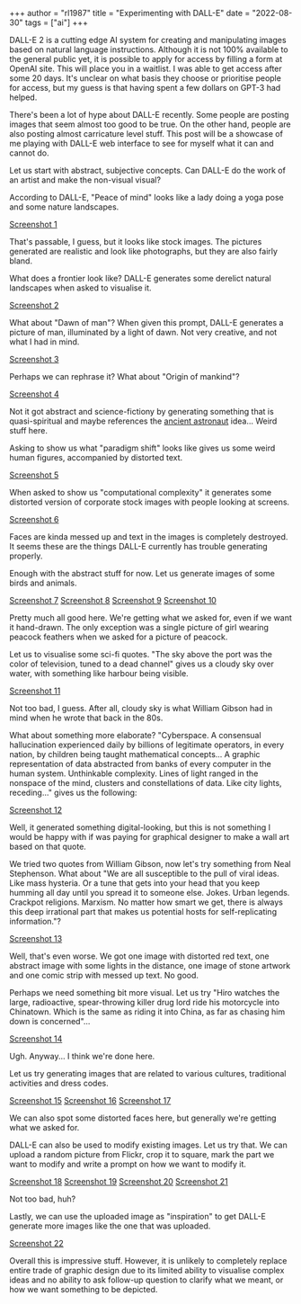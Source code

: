 +++
author = "rl1987"
title = "Experimenting with DALL-E"
date = "2022-08-30"
tags = ["ai"]
+++

DALL-E 2 is a cutting edge AI system for creating and manipulating images based
on natural language instructions. Although it is not 100% available to the general
public yet, it is possible to apply for access by filling a form at OpenAI site.
This will place you in a waitlist. I was able to get access after some 20
days. It's unclear on what basis they choose or prioritise people for access,
but my guess is that having spent a few dollars on GPT-3 had helped.

There's been a lot of hype about DALL-E recently. Some people are posting images
that seem almost too good to be true. On the other hand, people are also posting
almost carricature level stuff. This post will be a showcase of me playing with 
DALL-E web interface to see for myself what it can and cannot do. 

Let us start with abstract, subjective concepts. Can DALL-E do the work of an
artist and make the non-visual visual?

According to DALL-E, "Peace of mind" looks like a lady doing a yoga pose and some nature
landscapes.

[Screenshot 1](/2022-08-30_13.29.41.png)

That's passable, I guess, but it looks like stock images. The pictures generated are
realistic and look like photographs, but they are also fairly bland.

What does a frontier look like? DALL-E generates some derelict natural landscapes when
asked to visualise it.

[Screenshot 2](/2022-08-30_13.34.25.png)

What about "Dawn of man"? When given this prompt, DALL-E generates a picture of man,
illuminated by a light of dawn. Not very creative, and not what I had in mind.

[Screenshot 3](2022-08-30_13.36.13.png)

Perhaps we can rephrase it? What about "Origin of mankind"? 

[Screenshot 4](/2022-08-30_13.38.21.png)

Not it got abstract and science-fictiony by generating something that is quasi-spiritual
and maybe references the [ancient astronaut](https://en.wikipedia.org/wiki/Ancient_astronauts)
idea... Weird stuff here.

Asking to show us what "paradigm shift" looks like gives us some weird human figures, accompanied
by distorted text.

[Screenshot 5](/2022-08-30_13.42.30.png)

When asked to show us "computational complexity" it generates some distorted version of corporate
stock images with people looking at screens.

[Screenshot 6](/2022-08-30_13.43.46.png)

Faces are kinda messed up and text in the images is completely destroyed. It seems these are the
things DALL-E currently has trouble generating properly.

Enough with the abstract stuff for now. Let us generate images of some birds and animals.

[Screenshot 7](/2022-08-30_13.48.54.png)
[Screenshot 8](/2022-08-30_13.49.02.png)
[Screenshot 9](/2022-08-30_13.49.39.png)
[Screenshot 10](/2022-08-30_13.50.35.png)

Pretty much all good here. We're getting what we asked for, even if we want it hand-drawn.
The only exception was a single picture of girl wearing peacock feathers when we asked
for a picture of peacock.

Let us to visualise some sci-fi quotes. "The sky above the port was the color of television, 
tuned to a dead channel" gives us a cloudy sky over water, with something like harbour being
visible. 

[Screenshot 11](/2022-08-30_13.57.56.png)

Not too bad, I guess. After all, cloudy sky is what William Gibson had in mind when he wrote
that back in the 80s.

What about something more elaborate? "Cyberspace. A consensual hallucination experienced daily 
by billions of legitimate operators, in every nation, by children being taught mathematical concepts... 
A graphic representation of data abstracted from banks of every computer in the human system. 
Unthinkable complexity. Lines of light ranged in the nonspace of the mind, clusters and 
constellations of data. Like city lights, receding..." gives us the following:

[Screenshot 12](/2022-08-30_14.00.20.png)

Well, it generated something digital-looking, but this is not something I would be happy with if
was paying for graphical designer to make a wall art based on that quote. 

We tried two quotes from William Gibson, now let's try something from Neal Stephenson. What about
"We are all susceptible to the pull of viral ideas. Like mass hysteria. Or a tune that gets 
into your head that you keep humming all day until you spread it to someone else. Jokes. 
Urban legends. Crackpot religions. Marxism. No matter how smart we get, there is always this 
deep irrational part that makes us potential hosts for self-replicating information."?

[Screenshot 13](/2022-08-30_14.13.31.png)

Well, that's even worse. We got one image with distorted red text, one abstract image with some
lights in the distance, one image of stone artwork and one comic strip with messed up text.
No good.

Perhaps we need something bit more visual. Let us try "Hiro watches the large, radioactive, 
spear-throwing killer drug lord ride his motorcycle into Chinatown. Which is the same as 
riding it into China, as far as chasing him down is concerned"...

[Screenshot 14](/2022-08-30_14.22.56.png)

Ugh. Anyway... I think we're done here. 

Let us try generating images that are related to various cultures, traditional activities and 
dress codes.

[Screenshot 15](/2022-08-30_14.26.45.png)
[Screenshot 16](/2022-08-30_14.28.13.png)
[Screenshot 17](/2022-08-30_14.29.29.png)

We can also spot some distorted faces here, but generally we're getting what we asked for.

DALL-E can also be used to modify existing images. Let us try that. We can upload a random
picture from Flickr, crop it to square, mark the part we want to modify and write a prompt
on how we want to modify it.

[Screenshot 18](/2022-08-30_14.36.55.png)
[Screenshot 19](/2022-08-30_14.37.19.png)
[Screenshot 20](/2022-08-30_14.37.35.png)
[Screenshot 21](/2022-08-30_14.38.23.png)

Not too bad, huh?

Lastly, we can use the uploaded image as "inspiration" to get DALL-E generate more images
like the one that was uploaded.

[Screenshot 22](/2022-08-30_14.43.29.png)

Overall this is impressive stuff. However, it is unlikely to completely replace entire
trade of graphic design due to its limited ability to visualise complex ideas and no
ability to ask follow-up question to clarify what we meant, or how we want something 
to be depicted. 
